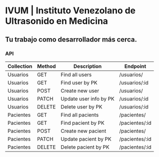 # IVUM | Instituto Venezolano de Ultrasonido en Medicina
Tu trabajo como desarrollador más cerca.
-----------------------------------------------------------------------------------
### API
|Collection     |Method  |Description           |Endpoint       |
|---------------|--------|----------------------|---------------|
|Usuarios       |GET     |Find all users        |/usuarios/     |
|Usuarios       |GET     |Find user by PK       |/usuarios/:id  |
|Usuarios       |POST    |Create new user       |/usuarios/     |
|Usuarios       |PATCH   |Update user info by PK|/usuarios/:id  |
|Usuarios       |DELETE  |Delete user by PK     |/usuarios/:id  |
|Pacientes      |GET     |Find all pacients     |/pacientes/    |
|Pacientes      |GET     |Find pacient by PK    |/pacientes/:id |
|Pacientes      |POST    |Create new pacient    |/pacientes/    |
|Pacientes      |PATCH   |Update pacient by PK  |/pacientes/:id |
|Pacientes      |DELETE  |Delete pacient by PK  |/pacientes/:id |

